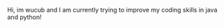 Hi, 
im wucub and I am currently trying to improve my coding skills in java and python!


<!---
wucub/wucub is a ✨ special ✨ repository because its `README.md` (this file) appears on your GitHub profile.
You can click the Preview link to take a look at your changes.
--->
